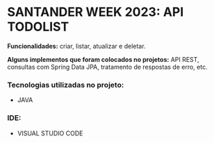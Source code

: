 # SANTANDER WEEK 2023: API TODOLIST

**Funcionalidades:** criar, listar, atualizar e deletar.

**Alguns implementos que foram colocados no projetos:** API REST, consultas com Spring Data JPA, tratamento de respostas de erro, etc.

### Tecnologias utilizadas no projeto:
- JAVA

### IDE:
- VISUAL STUDIO CODE
